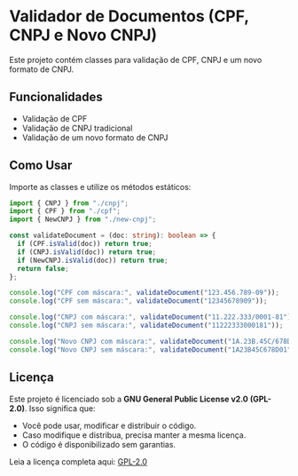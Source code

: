 # Validador de Documentos (CPF, CNPJ e Novo CNPJ)

Este projeto contém classes para validação de CPF, CNPJ e um novo formato de CNPJ.

## Funcionalidades

- Validação de CPF
- Validação de CNPJ tradicional
- Validação de um novo formato de CNPJ

## Como Usar

Importe as classes e utilize os métodos estáticos:

```ts
import { CNPJ } from "./cnpj";
import { CPF } from "./cpf";
import { NewCNPJ } from "./new-cnpj";

const validateDocument = (doc: string): boolean => {
  if (CPF.isValid(doc)) return true;
  if (CNPJ.isValid(doc)) return true;
  if (NewCNPJ.isValid(doc)) return true;
  return false;
};

console.log("CPF com máscara:", validateDocument("123.456.789-09"));
console.log("CPF sem máscara:", validateDocument("12345678909"));

console.log("CNPJ com máscara:", validateDocument("11.222.333/0001-81"));
console.log("CNPJ sem máscara:", validateDocument("11222333000181"));

console.log("Novo CNPJ com máscara:", validateDocument("1A.23B.45C/678D-01"));
console.log("Novo CNPJ sem máscara:", validateDocument("1A23B45C678D01"));
```

## Licença

Este projeto é licenciado sob a **GNU General Public License v2.0 (GPL-2.0)**. Isso significa que:

- Você pode usar, modificar e distribuir o código.
- Caso modifique e distribua, precisa manter a mesma licença.
- O código é disponibilizado sem garantias.

Leia a licença completa aqui: [GPL-2.0](https://www.gnu.org/licenses/old-licenses/gpl-2.0.html)
